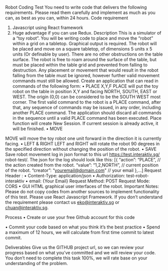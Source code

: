 Robot Coding Test
You need to write code that delivers the following requirements. Please read them carefully
and implement as much as you can, as best as you can, within 24 hours.
Code requirement
1. Javascript using React framework
2. Huge advantage if you can use Redux.
Description
This is a simulator of a “toy robot”. You will be writing code to place and move the
“robot” within a grid on a tabletop. Graphical output is required.
The robot will be placed and move on a square tabletop, of dimensions 5 units x 5
units (Or definable by user). There are no other obstructions on the table surface.
The robot is free to roam around the surface of the table, but must be placed within
the table grid and prevented from falling to destruction. Any placement or movement that
would result in the robot falling from the table must be ignored, however further valid
movement commands must still be allowed.
Create an application that can read in commands of the following form:
• PLACE X,Y,F
PLACE will put the toy robot on the table in position X,Y and facing NORTH,
SOUTH, EAST or WEST. The origin (0,0) can be considered to be the SOUTH
WEST most corner.
The first valid command to the robot is a PLACE command, after that, any
sequence of commands may be issued, in any order, including another PLACE
command. The application should discard all commands in the sequence until a
valid PLACE command has been executed.
Place function will create New Session. If current session is already active, it will
be finished.
• MOVE

MOVE will move the toy robot one unit forward in the direction it is currently facing.
• LEFT & RIGHT
LEFT and RIGHT will rotate the robot 90 degrees in the specified direction without
changing the position of the robot.
• SAVE
Save robot movement log in json format to this url https://test.interaktiv.sg/
robot-test/. The json for the log should look like this:
[{
“action”: “PLACE”, // the action created from the robot.
“value”: “1,2,NORTH”, // current position of the robot.
“creator”: “youremail@domain.com" // your email
},...]
Request Header :
• Content-Type: application/json
• Authorization: test-robot-interaktiv
• email: {Your Email}
Request Method: POST
Request Mode: CORS
• GUI
HTML graphical user interfaces of the robot.
Important Notes:
Please do not copy codes from another sources to implement functionality of
this test. Please use React Javascript Framework. If you don’t understand the requirement
please contact us eko@interaktiv.sg or chuan@interaktiv.sg.

Process
• Create or use your free Github account for this code

• Commit your code based on what you think it’s the best practice
• Spend a maximum of 12 hours, we will calculate from first time commit to latest
commit.

Deliverables
Give us the GITHUB project url, so we can review your progress based on what you’ve
committed and we will review your code.
You don’t need to complete this task 100%, we will rate base on your understanding of the
problem.